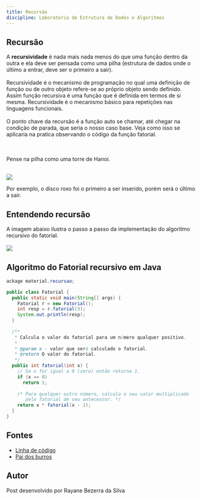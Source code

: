 ```yaml
--- 
title: Recursão
discipline: Laboratório de Estrutura de Dados e Algoritmos 
---
```


## Recursão

A **recursividade** é nada mais nada menos do que uma função dentro da outra e ela deve ser pensada como uma pilha (estrutura de dados onde o último a entrar, deve ser o primeiro a sair).
<br><br>
Recursividade é o mecanismo de programação no qual uma definição de função ou de outro objeto refere-se ao próprio objeto sendo definido. Assim função recursiva é uma função que é definida em termos de si mesma. Recursividade é o mecanismo básico para repetições nas linguagens funcionais.
<br><br>
O ponto chave da recursão é a função auto se chamar, até chegar na condição de parada, que seria o nosso caso base. Veja como isso se aplicaria na pratica observando o código da função fatorial. 

<br><br>
Pense na pilha como uma torre de Hanoi. 
<br><br>

<img src ="https://cdn.kastatic.org/ka-perseus-images/5b5fb2670c9a185b2666637461e40c805fcc9ea5.png">
<br>

Por exemplo, o disco roxo foi o primeiro a ser inserido, porém será o último a sair. 


## Entendendo recursão 

A imagem abaixo ilustra o passo a passo da implementação do algoritmo recursivo do fatorial. 
<br><br>
<img src = "http://www.linhadecodigo.com.br/artigos/img_artigos/Ricardo_Alves/Java_Recursividade/image002.jpg">

## Algoritmo do Fatorial recursivo em Java

```java 
ackage material.recursao;

public class Fatorial {
  public static void main(String[] args) {
    Fatorial r = new Fatorial();
    int resp = r.fatorial(3);
    System.out.println(resp);
  }
    
  /**
   * Calcula o valor do fatorial para um número qualquer positivo.
   * 
   * @param x - valor que será calculado o fatorial.
   * @return O valor do fatorial.
   */
  public int fatorial(int x) {
    // Se x for igual a 0 (zero) então retorna 1.
    if (x == 0)
      return 1;
        
    /* Para qualquer outro número, calcula o seu valor multiplicado
       pelo fatorial de seu antecessor. */
    return x * fatorial(x - 1);
  }
}
```

## Fontes 

- <a href="http://www.linhadecodigo.com.br/artigo/3316/recursividade-em-java.aspx" target="_blank"> Linha de código </a>
- <a href="https://www.google.com/search?q=introdu%C3%A7%C3%A3o+recusao+em+java&source=lmns&bih=958&biw=2560&client=ubuntu&hs=MoZ&hl=pt-BR&sa=X&ved=2ahUKEwjpmKP-u8f9AhW9jZUCHdmqAcYQ_AUoAHoECAEQAA" target ="_blank"> Pai dos burros </a>

## Autor

Post desenvolvido por Rayane Bezerra da Silva 